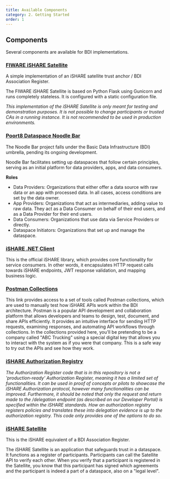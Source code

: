 ```yaml
---
title: Available Components
category: 2. Getting Started
order: 1
---
```


## Components

Several components are available for BDI implementations.

### [FIWARE iSHARE Satellite](https://github.com/FIWARE/ishare-satellite)

A simple implementation of an iSHARE satellite trust anchor / BDI Association Register.

The FIWARE iSHARE Satellite is based on Python Flask using Gunicorn and runs completely stateless. It is configured with a static configuration file.

_This implementation of the iSHARE Satellite is only meant for testing and demonstration purposes. It is not possible to change participants or trusted CAs in a running instance. It is not recommended to be used in production environments._

### [Poort8 Dataspace Noodle Bar](https://github.com/POORT8/Poort8.Dataspace.NoodleBar)

The Noodle Bar project falls under the Basic Data Infrastructure (BDI) umbrella, pending its ongoing development.

Noodle Bar facilitates setting up dataspaces that follow certain principles, serving as an initial platform for data providers, apps, and data consumers.

**Roles**

 - Data Providers: Organizations that either offer a data source with raw data or an app with processed data. In all cases, access conditions are set by the data owner.
 - App Providers: Organizations that act as intermediaries, adding value to raw data. They act as a Data Consumer on behalf of their end users, and as a Data Provider for their end users.
 - Data Consumers: Organizations that use data via Service Providers or directly.
 - Dataspace Initiators: Organizations that set up and manage the dataspace.

### [iSHARE .NET Client](https://github.com/iSHAREScheme/iSHARE.NET)

This is the official iSHARE library, which provides core functionality for service consumers. In other words, it encapsulates HTTP request calls towards iSHARE endpoints, JWT response validation, and mapping business logic.

### [Postman Collections](https://dev.ishare.eu/demo-and-testing/postman.html)

This link provides access to a set of tools called Postman collections, which are used to manually test how iSHARE APIs work within the BDI architecture. Postman is a popular API development and collaboration platform that allows developers and teams to design, test, document, and share APIs efficiently. It provides an intuitive interface for sending HTTP requests, examining responses, and automating API workflows through collections. In the collections provided here, you'll be pretending to be a company called "ABC Trucking" using a special digital key that allows you to interact with the system as if you were that company. This is a safe way to try out the APIs and see how they work.

### [iSHARE Authorization Registry](https://github.com/iSHAREScheme/AuthorizationRegistry)

_The Authorization Register code that is in this repository is not a 'production-ready' Authorization Register, meaning it has a limited set of functionalities. It can be used in proof of concepts or pilots to showcase the iSHARE Authorization protocol, however many functionalities can be improved. Furthermore, it should be noted that only the request and return made to the /delegation endpoint (as described on our Developer Portal) is specified within the iSHARE standards. How an authorization registry registers policies and translates these into delegation evidence is up to the authorization registry. This code only provides one of the options to do so._

### [iSHARE Satellite](https://github.com/iSHAREScheme/iSHARESatellite)

This is the iSHARE equivalent of a BDI Association Register.

The iSHARE Satellite is an application that safeguards trust in a dataspace. It functions as a register of participants. Participants can call the Satellite API to verify each other. When you verify that a participant is registered in the Satellite, you know that this participant has signed which agreements and the participant is indeed a part of a dataspace, also on a "legal level".
